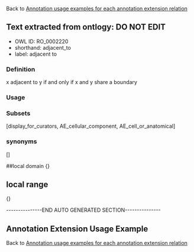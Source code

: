 Back to [Annotation usage examples for each annotation extension relation](http://wiki.geneontology.org/index.php/Annotation_usage_examples_for_each_annotation_extension_relation)

## Text extracted from ontlogy: DO NOT EDIT
* OWL ID: RO_0002220
* shorthand: adjacent_to
* label: adjacent to

### Definition
x adjacent to y if and only if x and y share a boundary

### Usage


### Subsets
[display_for_curators, AE_cellular_component, AE_cell_or_anatomical]

### synonyms
[]

##local domain
{}

## local range
{}

---------------END AUTO GENERATED SECTION---------------


Annotation Extension Usage Example
----------------------------------

Back to [Annotation usage examples for each annotation extension relation](http://wiki.geneontology.org/index.php/Annotation_usage_examples_for_each_annotation_extension_relation)
